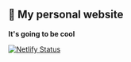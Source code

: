 ## 🚀 My personal website

**It's going to be cool**

[![Netlify Status](https://api.netlify.com/api/v1/badges/cad1a67c-2b32-4207-bfd9-569214f30046/deploy-status)](https://app.netlify.com/sites/cranky-lichterman-e069d8/deploys)